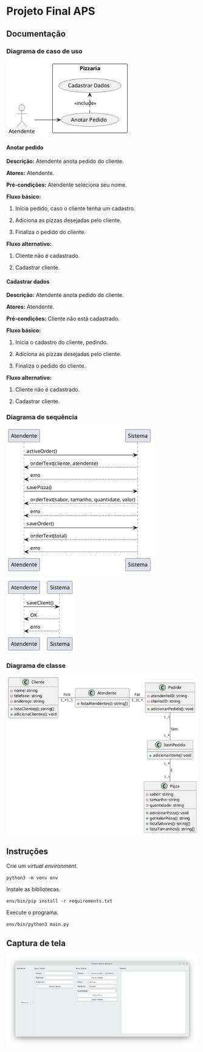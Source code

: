 # Projeto Final APS

## Documentação

### Diagrama de caso de uso

![Diagrama de caso de uso](./docs/diagrama-de-caso-de-uso.png)

#### Anotar pedido

**Descrição:** Atendente anota pedido do cliente.

**Atores:** Atendente.

**Pré-condições:** Atendente seleciona seu nome.

**Fluxo básico:**

1. Inicia pedido, caso o cliente tenha um cadastro.

1. Adiciona as pizzas desejadas pelo cliente.

1. Finaliza o pedido do cliente.

**Fluxo alternativo:**

1. Cliente não é cadastrado.

1. Cadastrar cliente.

#### Cadastrar dados

**Descrição:** Atendente anota pedido do cliente.

**Atores:** Atendente.

**Pré-condições:** Cliente não está cadastrado.

**Fluxo básico:**

1. Inicia o cadastro do cliente, pedindo.

1. Adiciona as pizzas desejadas pelo cliente.

1. Finaliza o pedido do cliente.

**Fluxo alternativo:**

1. Cliente não é cadastrado.

1. Cadastrar cliente.

### Diagrama de sequência

![Diagrama de sequência](./docs/diagrama-de-sequencia-1.png)

![Diagrama de sequência](./docs/diagrama-de-sequencia-2.png)

### Diagrama de classe

![Diagrama de classe](./docs/diagrama-de-classe.png)

## Instruções

Crie um *virtual environment*.

```
python3 -m venv env
```

Instale as bibliotecas.

```
env/bin/pip install -r requirements.txt
```

Execute o programa.

```
env/bin/python3 main.py
```

## Captura de tela

![Captura de tela](./docs/captura-de-tela.png)
